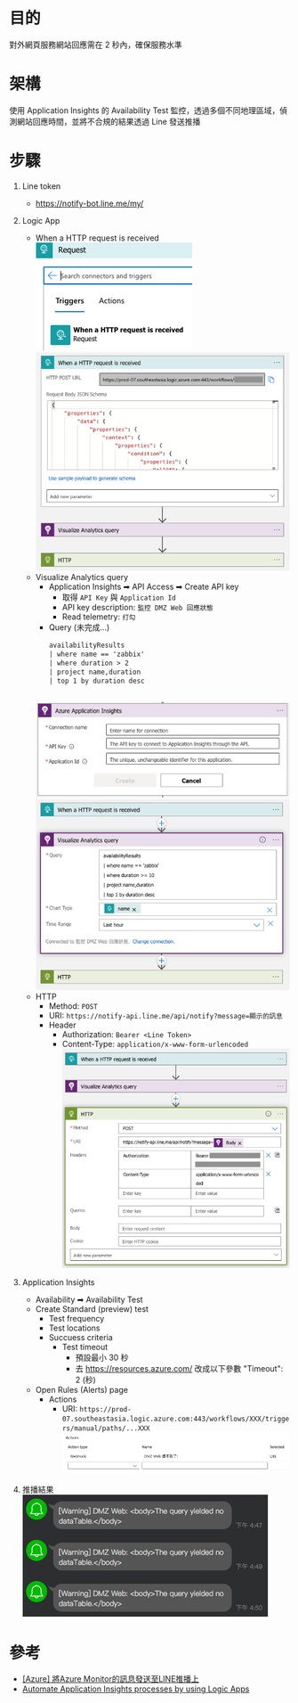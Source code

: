 # 目的
對外網頁服務網站回應需在 2 秒內，確保服務水準

# 架構
使用 Application Insights 的 Availability Test 監控，透過多個不同地理區域，偵測網站回應時間，並將不合規的結果透過 Line 發送推播

# 步驟
1. Line token
    - https://notify-bot.line.me/my/
2. Logic App
    - When a HTTP request is received
        <br><img src="../../../img/cloud/azure/logic-call-api-1.png">
        <br><img src="../../../img/cloud/azure/logic-call-api-2.png">
    - Visualize Analytics query
        - Application Insights ➡ API Access ➡ Create API key
            - 取得 `API Key` 與 `Application Id`
            - API key description: `監控 DMZ Web 回應狀態`
            - Read telemetry: `打勾`
        - Query (未完成...)
            ```kusto
            availabilityResults
            | where name == 'zabbix'
            | where duration > 2
            | project name,duration
            | top 1 by duration desc
            ```
        <br><img src="../../../img/cloud/azure/logic-call-api-3.png">
        <br><img src="../../../img/cloud/azure/logic-call-api-4.png">
    - HTTP
        - Method: `POST`
        - URI: `https://notify-api.line.me/api/notify?message=顯示的訊息`
        - Header
            - Authorization: `Bearer <Line Token>`
            - Content-Type: `application/x-www-form-urlencoded`
        <br><img src="../../../img/cloud/azure/logic-call-api-5.png">

3. Application Insights
    - Availability ➡ Availability Test
    - Create Standard (preview) test
        - Test frequency
        - Test locations
        - Succuess criteria
            - Test timeout
                - 預設最小 30 秒
                - 去 https://resources.azure.com/ 改成以下參數 "Timeout": 2 (秒)
    - Open Rules (Alerts) page
        - Actions
            - URI: `https://prod-07.southeastasia.logic.azure.com:443/workflows/XXX/triggers/manual/paths/...XXX`
        <br><img src="../../../img/cloud/azure/logic-call-api-6.png" board="1">
4. 推播結果
    <br><img src="../../../img/cloud/azure/logic-call-api-7.png">

# 參考
- [[Azure] 將Azure Monitor的訊息發送至LINE推播上](https://dotblogs.com.tw/maduka/2020/06/21/204512)
- [Automate Application Insights processes by using Logic Apps](https://docs.microsoft.com/en-us/azure/azure-monitor/app/automate-with-logic-apps)